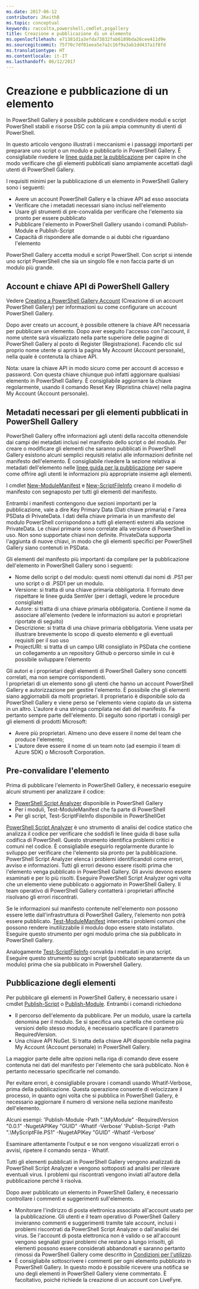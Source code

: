 ```yaml
---
ms.date: 2017-06-12
contributor: JKeithB
ms.topic: conceptual
keywords: raccolta,powershell,cmdlet,psgallery
title: Creazione e pubblicazione di un elemento
ms.openlocfilehash: e71381d1a3efda73832fab6189bda26cee411d9e
ms.sourcegitcommit: 75f70c7df01eea5e7a2c16f9a3ab1dd437a1f8fd
ms.translationtype: HT
ms.contentlocale: it-IT
ms.lasthandoff: 06/12/2017
---
```

<a id="creating-and-publishing-an-item" class="xliff"></a>
# Creazione e pubblicazione di un elemento 
In PowerShell Gallery è possibile pubblicare e condividere moduli e script PowerShell stabili e risorse DSC con la più ampia community di utenti di PowerShell.    

In questo articolo vengono illustrati i meccanismi e i passaggi importanti per preparare uno script o un modulo e pubblicarlo in PowerShell Gallery.
È consigliabile rivedere le [linee guida per la pubblicazione](https://msdn.microsoft.com/en-us/powershell/gallery/psgallery/psgallery-PublishingGuidelines) per capire in che modo verificare che gli elementi pubblicati siano ampiamente accettati dagli utenti di PowerShell Gallery. 

I requisiti minimi per la pubblicazione di un elemento in PowerShell Gallery sono i seguenti:

* Avere un account PowerShell Gallery e la chiave API ad esso associata
* Verificare che i metadati necessari siano inclusi nell'elemento
* Usare gli strumenti di pre-convalida per verificare che l'elemento sia pronto per essere pubblicato
* Pubblicare l'elemento in PowerShell Gallery usando i comandi Publish-Module e Publish-Script
* Capacità di rispondere alle domande o ai dubbi che riguardano l'elemento
 
PowerShell Gallery accetta moduli e script PowerShell. Con script si intende uno script PowerShell che sia un singolo file e non faccia parte di un modulo più grande. 

<a id="powershell-gallery-account-and-api-key" class="xliff"></a>
## Account e chiave API di PowerShell Gallery
Vedere [Creating a PowerShell Gallery Account](https://msdn.microsoft.com/en-us/powershell/gallery/psgallery/psgallery_creating_an_account) (Creazione di un account PowerShell Gallery) per informazioni su come configurare un account PowerShell Gallery. 

Dopo aver creato un account, è possibile ottenere la chiave API necessaria per pubblicare un elemento.
Dopo aver eseguito l'accesso con l'account, il nome utente sarà visualizzato nella parte superiore delle pagine di PowerShell Gallery al posto di Register (Registrazione). Facendo clic sul proprio nome utente si aprirà la pagina My Account (Account personale), nella quale è contenuta la chiave API. 

Nota: usare la chiave API in modo sicuro come per account di accesso e password. Con questa chiave chiunque può infatti aggiornare qualsiasi elemento in PowerShell Gallery. È consigliabile aggiornare la chiave regolarmente, usando il comando Reset Key (Ripristina chiave) nella pagina My Account (Account personale).

<a id="required-metadata-for-items-published-to-the-powershell-gallery" class="xliff"></a>
## Metadati necessari per gli elementi pubblicati in PowerShell Gallery

PowerShell Gallery offre informazioni agli utenti della raccolta ottenendole dai campi dei metadati inclusi nel manifesto dello script o del modulo.
Per creare o modificare gli elementi che saranno pubblicati in PowerShell Gallery esistono alcuni semplici requisiti relativi alle informazioni definite nel manifesto dell'elemento. È consigliabile rivedere la sezione relativa ai metadati dell'elemento nelle [linee guida per la pubblicazione](https://msdn.microsoft.com/en-us/powershell/gallery/psgallery/psgallery-PublishingGuidelines) per sapere come offrire agli utenti le informazioni più appropriate insieme agli elementi. 

I cmdlet [New-ModuleManifest](https://msdn.microsoft.com/en-us/powershell/gallery/psget/module/ModuleManifest-Reference) e [New-ScriptFileInfo](https://msdn.microsoft.com/en-us/powershell/gallery/psget/script/psget_new-scriptfileinfo) creano il modello di manifesto con segnaposto per tutti gli elementi del manifesto. 

Entrambi i manifesti contengono due sezioni importanti per la pubblicazione, vale a dire Key Primary Data (Dati chiave primaria) e l'area PSData di PrivateData. I dati della chiave primaria in un manifesto del modulo PowerShell corrispondono a tutti gli elementi esterni alla sezione PrivateData. Le chiavi primarie sono correlate alla versione di PowerShell in uso. Non sono supportate chiavi non definite. PrivateData supporta l'aggiunta di nuove chiavi, in modo che gli elementi specifici per PowerShell Gallery siano contenuti in PSData.


Gli elementi del manifesto più importanti da compilare per la pubblicazione dell'elemento in PowerShell Gallery sono i seguenti:  

* Nome dello script o del modulo: questi nomi ottenuti dai nomi di .PS1 per uno script o di .PSD1 per un modulo.
* Versione: si tratta di una chiave primaria obbligatoria. Il formato deve rispettare le linee guida SemVer (per i dettagli, vedere le procedure consigliate)
* Autore: si tratta di una chiave primaria obbligatoria. Contiene il nome da associare all'elemento (vedere le informazioni su autori e proprietari riportate di seguito)
* Descrizione: si tratta di una chiave primaria obbligatoria. Viene usata per illustrare brevemente lo scopo di questo elemento e gli eventuali requisiti per il suo uso
* ProjectURI: si tratta di un campo URI consigliato in PSData che contiene un collegamento a un repository Github o percorso simile in cui è possibile sviluppare l'elemento

Gli autori e i proprietari degli elementi di PowerShell Gallery sono concetti correlati, ma non sempre corrispondenti.  
I proprietari di un elemento sono gli utenti che hanno un account PowerShell Gallery e autorizzazione per gestire l'elemento. È possibile che gli elementi siano aggiornabili da molti proprietari. Il proprietario è disponibile solo da PowerShell Gallery e viene perso se l'elemento viene copiato da un sistema in un altro. L'autore è una stringa compilata nei dati del manifesto. Fa pertanto sempre parte dell'elemento. Di seguito sono riportati i consigli per gli elementi di prodotti Microsoft:

* Avere più proprietari. Almeno uno deve essere il nome del team che produce l'elemento; 
* L'autore deve essere il nome di un team noto (ad esempio il team di Azure SDK) o Microsoft Corporation.


<a id="pre-validate-your-item" class="xliff"></a>
## Pre-convalidare l'elemento

Prima di pubblicare l'elemento in PowerShell Gallery, è necessario eseguire alcuni strumenti per analizzare il codice:

* [PowerShell Script Analyzer](https://www.powershellgallery.com/packages/PSScriptAnalyzer/) disponibile in PowerShell Gallery
* Per i moduli, Test-ModuleManifest che fa parte di PowerShell
* Per gli script, Test-ScriptFileInfo disponibile in PowerShellGet

[PowerShell Script Analyzer](https://www.powershellgallery.com/packages/PSScriptAnalyzer/) è uno strumento di analisi del codice statico che analizza il codice per verificare che soddisfi le linee guida di base sulla codifica di PowerShell. Questo strumento identifica problemi critici e comuni nel codice. È consigliabile eseguirlo regolarmente durante lo sviluppo per verificare che l'elemento sia pronto per la pubblicazione. PowerShell Script Analyzer elenca i problemi identificandoli come errori, avviso e informazioni. Tutti gli errori devono essere risolti prima che l'elemento venga pubblicato in PowerShell Gallery. Gli avvisi devono essere esaminati e per lo più risolti.
Eseguire PowerShell Script Analyzer ogni volta che un elemento viene pubblicato o aggiornato in PowerShell Gallery. Il team operativo di PowerShell Gallery contatterà i proprietari affinché risolvano gli errori riscontrati. 

Se le informazioni sul manifesto contenute nell'elemento non possono essere lette dall'infrastruttura di PowerShell Gallery, l'elemento non potrà essere pubblicato. 
[Test-ModuleManifest](https://msdn.microsoft.com/en-us/powershell/reference/5.1/microsoft.powershell.core/test-modulemanifest) intercetta i problemi comuni che possono rendere inutilizzabile il modulo dopo essere stato installato. Eseguire questo strumento per ogni modulo prima che sia pubblicato in PowerShell Gallery. 

Analogamente [Test-ScriptFileInfo](https://msdn.microsoft.com/en-us/powershell/gallery/psget/script/psget_test-scriptfileinfo) convalida i metadati in uno script. Eseguire questo strumento su ogni script (pubblicato separatamente da un modulo) prima che sia pubblicato in Powershell Gallery. 


<a id="publishing-items" class="xliff"></a>
## Pubblicazione degli elementi

Per pubblicare gli elementi in PowerShell Gallery, è necessario usare i cmdlet [Publish-Script](https://msdn.microsoft.com/en-us/powershell/gallery/psget/script/psget_publish-script) o [Publish-Module](https://msdn.microsoft.com/en-us/powershell/gallery/psget/module/psget_publish-module).
Entrambi i comandi richiedono 

* Il percorso dell'elemento da pubblicare. Per un modulo, usare la cartella denomina per il modulo. Se si specifica una cartella che contiene più versioni dello stesso modulo, è necessario specificare il parametro RequiredVersion.
* Una chiave API NuGet. Si tratta della chiave API disponibile nella pagina My Account (Account personale) in PowerShell Gallery.

La maggior parte delle altre opzioni nella riga di comando deve essere contenuta nei dati del manifesto per l'elemento che sarà pubblicato. Non è pertanto necessario specificarle nel comando. 

Per evitare errori, è consigliabile provare i comandi usando Whatif-Verbose, prima della pubblicazione. Questa operazione consente di velocizzare il processo, in quanto ogni volta che si pubblica in PowerShell Gallery, è necessario aggiornare il numero di versione nella sezione manifesto dell'elemento. 

Alcuni esempi: 'Publish-Module -Path ".\MyModule" -RequiredVersion "0.0.1" -NugetAPIKey "GUID" -Whatif -Verbose' 'Publish-Script -Path ".\MyScriptFile.PS1" -NugetAPIKey "GUID" -Whatif -Verbose'

Esaminare attentamente l'output e se non vengono visualizzati errori o avvisi, ripetere il comando senza - Whatif.

Tutti gli elementi pubblicati in PowerShell Gallery vengono analizzati da PowerShell Script Analyzer e vengono sottoposti ad analisi per rilevare eventuali virus. I problemi qui riscontrati vengono inviati all'autore della pubblicazione perché li risolva.  

Dopo aver pubblicato un elemento in PowerShell Gallery, è necessario controllare i commenti e suggerimenti sull'elemento.

* Monitorare l'indirizzo di posta elettronica associato all'account usato per la pubblicazione.
Gli utenti e il team operativo di PowerShell Gallery invieranno commenti e suggerimenti tramite tale account, inclusi i problemi riscontrati da PowerShell Script Analyzer o dall'analisi dei virus.
Se l'account di posta elettronica non è valido o se all'account vengono segnalati gravi problemi che restano a lungo irrisolti, gli elementi possono essere considerati abbandonati e saranno pertanto rimossi da PowerShell Gallery come descritto in [Condizioni per l'utilizzo](https://www.powershellgallery.com/policies/Terms).  
* È consigliabile sottoscrivere i commenti per ogni elemento pubblicato in PowerShell Gallery. In questo modo è possibile ricevere una notifica se uno degli elementi in PowerShell Gallery viene commentato. È facoltativo, poiché richiede la creazione di un account con LiveFyre.     

